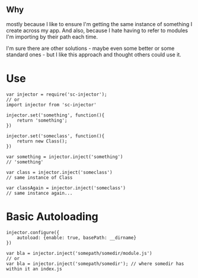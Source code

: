 ## Why
mostly because I like to ensure I'm getting the same instance of something I create across my app.
And also, because I hate having to refer to modules I'm importing by their path each time.

I'm sure there are other solutions - maybe even some better or some standard ones - but I like this approach and thought others could use it.

# Use

```
var injector = require('sc-injector');
// or
import injector from 'sc-injector'

injector.set('something', function(){
	return 'something';
})

injector.set('someclass', function(){
	return new Class();
})

var something = injector.inject('something')
// 'something'

var class = injector.inject('someclass')
// same instance of Class

var classAgain = injector.inject('someclass')
// same instance again... 
```

# Basic Autoloading
```
injector.configure({
	autoload: {enable: true, basePath: __dirname}
})

var bla = injector.inject('somepath/somedir/module.js')
// or
var bla = injector.inject('somepath/somedir'); // where somedir has within it an index.js 
```